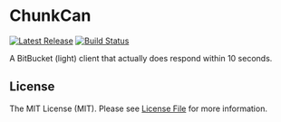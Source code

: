 # ChunkCan

[![Latest Release](https://img.shields.io/github/release/bycedric/chunkcan/all.svg?style=flat-square)](https://github.com/bycedric/chunkcan/releases)
[![Build Status](https://img.shields.io/travis/bycedric/chunkcan/develop.svg?style=flat-square)](https://travis-ci.com/byCedric/ChunkCan)

A BitBucket (light) client that actually does respond within 10 seconds.

## License

The MIT License (MIT). Please see [License File](LICENSE.md) for more information.
